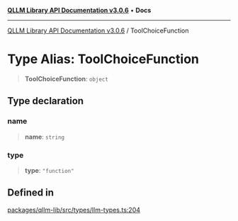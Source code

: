 [**QLLM Library API Documentation v3.0.6**](../README.md) • **Docs**

---

[QLLM Library API Documentation v3.0.6](../globals.md) / ToolChoiceFunction

# Type Alias: ToolChoiceFunction

> **ToolChoiceFunction**: `object`

## Type declaration

### name

> **name**: `string`

### type

> **type**: `"function"`

## Defined in

[packages/qllm-lib/src/types/llm-types.ts:204](https://github.com/quantalogic/qllm/blob/b15a3aa4af263bce36ea091a0f29bf1255b95497/packages/qllm-lib/src/types/llm-types.ts#L204)
